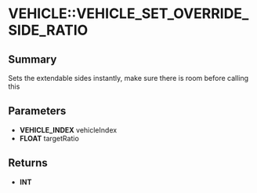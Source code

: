 # VEHICLE::VEHICLE_SET_OVERRIDE_SIDE_RATIO

## Summary
Sets the extendable sides instantly, make sure there is room before calling this

## Parameters
* **VEHICLE_INDEX** vehicleIndex
* **FLOAT** targetRatio

## Returns
* **INT**